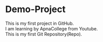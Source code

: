 # Demo-Project
This is my first project in GitHub.
<br>
I am learning by ApnaCollege from Youtube.
<br>
This is my first Git Repository(Repo).

